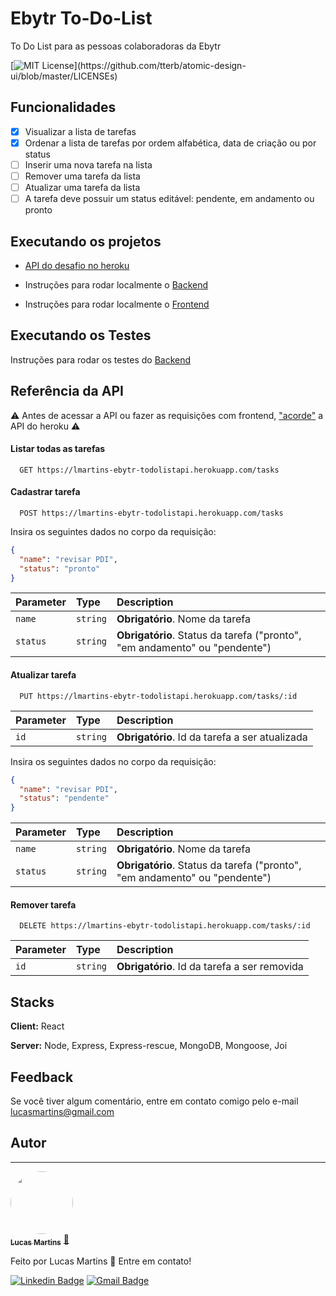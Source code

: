 # Ebytr To-Do-List

To Do List para as pessoas colaboradoras da Ebytr

[![MIT License](https://img.shields.io/apm/l/atomic-design-ui.svg?)](https://github.com/tterb/atomic-design-ui/blob/master/LICENSEs)

## Funcionalidades

- [x] Visualizar a lista de tarefas
- [x] Ordenar a lista de tarefas por ordem alfabética, data de criação ou por status
- [ ] Inserir uma nova tarefa na lista
- [ ] Remover uma tarefa da lista
- [ ] Atualizar uma tarefa da lista
- [ ] A tarefa deve possuir um status editável: pendente, em andamento ou pronto

## Executando os projetos

- [API do desafio no heroku](https://lmartins-ebytr-todolistapi.herokuapp.com/tasks)

- Instruções para rodar localmente o [Backend](./server/README.md)

- Instruções para rodar localmente o [Frontend](./frontend/README.md)

## Executando os Testes

Instruções para rodar os testes do [Backend](./server/README.md)

## Referência da API

⚠️ Antes de acessar a API ou fazer as requisições com frontend, ["acorde"](https://lmartins-ebytr-todolistapi.herokuapp.com/tasks) a API do heroku ⚠️

#### Listar todas as tarefas

```http
  GET https://lmartins-ebytr-todolistapi.herokuapp.com/tasks
```

#### Cadastrar tarefa

```http
  POST https://lmartins-ebytr-todolistapi.herokuapp.com/tasks
```

Insira os seguintes dados no corpo da requisição:

```json
{
  "name": "revisar PDI",
  "status": "pronto"
}
```

| Parameter | Type     | Description                                                                |
| :-------- | :------- | :------------------------------------------------------------------------- |
| `name`    | `string` | **Obrigatório**. Nome da tarefa                                            |
| `status`  | `string` | **Obrigatório**. Status da tarefa ("pronto", "em andamento" ou "pendente") |

#### Atualizar tarefa

```http
  PUT https://lmartins-ebytr-todolistapi.herokuapp.com/tasks/:id
```

| Parameter | Type     | Description                                    |
| :-------- | :------- | :--------------------------------------------- |
| `id`      | `string` | **Obrigatório**. Id da tarefa a ser atualizada |

Insira os seguintes dados no corpo da requisição:

```json
{
  "name": "revisar PDI",
  "status": "pendente"
}
```

| Parameter | Type     | Description                                                                |
| :-------- | :------- | :------------------------------------------------------------------------- |
| `name`    | `string` | **Obrigatório**. Nome da tarefa                                            |
| `status`  | `string` | **Obrigatório**. Status da tarefa ("pronto", "em andamento" ou "pendente") |

#### Remover tarefa

```http
  DELETE https://lmartins-ebytr-todolistapi.herokuapp.com/tasks/:id
```

| Parameter | Type     | Description                                  |
| :-------- | :------- | :------------------------------------------- |
| `id`      | `string` | **Obrigatório**. Id da tarefa a ser removida |

## Stacks

**Client:** React

**Server:** Node, Express, Express-rescue, MongoDB, Mongoose, Joi

## Feedback

Se você tiver algum comentário, entre em contato comigo pelo e-mail lucasmartins@gmail.com

## Autor

---

<a href="https://github.com/lucasmartins96">
 <img style="border-radius: 50%;" src="https://i.ibb.co/9qyGrPz/133705661-2282303861913690-7277653750101206726-o.jpg" width="100px;" alt=""/>
 <br />
 <sub><b>Lucas Martins</b></sub></a> <a href="https://github.com/lucasmartins96" title="perfil github">🚀</a>

Feito por Lucas Martins 👋 Entre em contato!

[![Linkedin Badge](https://img.shields.io/badge/-Lucas%20Martins-blue?style=flat-square&logo=Linkedin&logoColor=white&link=https://www.linkedin.com/in/lumartins-silva/)](https://www.linkedin.com/in/lumartins-silva/)
[![Gmail Badge](https://img.shields.io/badge/-lucasmartins.dsilva@gmail.com-c14438?style=flat-square&logo=Gmail&logoColor=white&link=mailto:lucasmartins.dsilva@gmail.com)](mailto:lucasmartins.dsilva@gmail.com)
